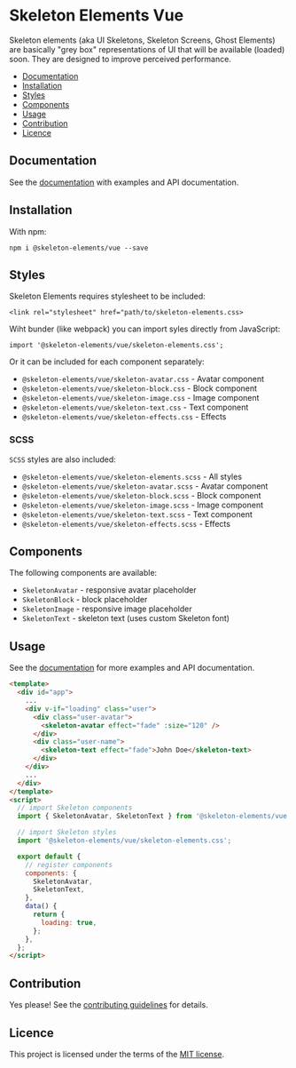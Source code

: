 # Skeleton Elements Vue

Skeleton elements (aka UI Skeletons, Skeleton Screens, Ghost Elements) are basically "grey box" representations of UI that will be available (loaded) soon. They are designed to improve perceived performance.

* [Documentation](#documentation)
* [Installation](#installation)
* [Styles](#styles)
* [Components](#components)
* [Usage](#usage)
* [Contribution](#contribution)
* [Licence](#licence)

## Documentation

See the [documentation]() with examples and API documentation.

## Installation

With npm:

```
npm i @skeleton-elements/vue --save
```

## Styles

Skeleton Elements requires stylesheet to be included:

```
<link rel="stylesheet" href="path/to/skeleton-elements.css>
```

Wiht bunder (like webpack) you can import syles directly from JavaScript:

```
import '@skeleton-elements/vue/skeleton-elements.css';
```

Or it can be included for each component separately:

* `@skeleton-elements/vue/skeleton-avatar.css` - Avatar component
* `@skeleton-elements/vue/skeleton-block.css` - Block component
* `@skeleton-elements/vue/skeleton-image.css` - Image component
* `@skeleton-elements/vue/skeleton-text.css` - Text component
* `@skeleton-elements/vue/skeleton-effects.css` - Effects

### SCSS

`SCSS` styles are also included:

* `@skeleton-elements/vue/skeleton-elements.scss` - All styles
* `@skeleton-elements/vue/skeleton-avatar.scss` - Avatar component
* `@skeleton-elements/vue/skeleton-block.scss` - Block component
* `@skeleton-elements/vue/skeleton-image.scss` - Image component
* `@skeleton-elements/vue/skeleton-text.scss` - Text component
* `@skeleton-elements/vue/skeleton-effects.scss` - Effects

## Components

The following components are available:

* `SkeletonAvatar` - responsive avatar placeholder
* `SkeletonBlock` - block placeholder
* `SkeletonImage` - responsive image placeholder
* `SkeletonText` - skeleton text (uses custom Skeleton font)

## Usage

See the [documentation]() for more examples and API documentation.

```html
<template>
  <div id="app">
    ...
    <div v-if="loading" class="user">
      <div class="user-avatar">
        <skeleton-avatar effect="fade" :size="120" />
      </div>
      <div class="user-name">
        <skeleton-text effect="fade">John Doe</skeleton-text>
      </div>
    </div>
    ...
  </div>
</template>
<script>
  // import Skeleton components
  import { SkeletonAvatar, SkeletonText } from '@skeleton-elements/vue';

  // import Skeleton styles
  import '@skeleton-elements/vue/skeleton-elements.css';

  export default {
    // register components
    components: {
      SkeletonAvatar,
      SkeletonText,
    },
    data() {
      return {
        loading: true,
      };
    },
  };
</script>
```

## Contribution

Yes please! See the [contributing guidelines](https://github.com/nolimits4web/skeleton-elements/blob/master/CONTRIBUTING.md) for details.

## Licence

This project is licensed under the terms of the [MIT license](https://github.com/nolimits4web/skeleton-elements/blob/master/LICENSE).
